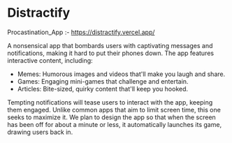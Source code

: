 # Distractify
Procastination_App :- 
https://distractify.vercel.app/

A nonsensical app that bombards users with captivating messages and notifications, making it hard to put their phones down. The app features interactive content, including:

* Memes: Humorous images and videos that'll make you laugh and share.
* Games: Engaging mini-games that challenge and entertain.
* Articles: Bite-sized, quirky content that'll keep you hooked.

Tempting notifications will tease users to interact with the app, keeping them engaged. Unlike common apps that aim to limit screen time, this one seeks to maximize it. We plan to design the app so that when the screen has been off for about a minute or less, it automatically launches its game, drawing users back in.
